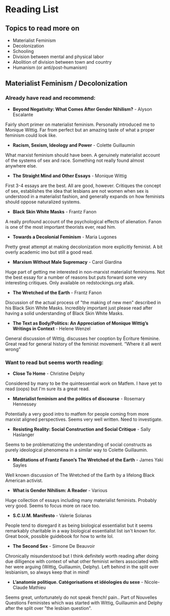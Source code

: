 # Reading List

## Topics to read more on

 - Materialist Feminism
 - Decolonization
 - Schooling
 - Division between mental and physical labor
 - Abolition of division between town and country
 - Humanism (or anti/post-humanism)

## Materialist Feminism / Decolonization

### **Already have read and recommend:**

 - **Beyond Negativity: What Comes After Gender Nihilism?** - Alyson Escalante

 Fairly short primer on materialist feminism. Personally introduced me to Monique Wittig. Far from perfect but an amazing taste of what a proper feminism could look like.

 - **Racism, Sexism, Ideology and Power** - Colette Guillaumin 
 
 What marxist feminism should have been. A genuinely materialist account of the systems of sex and race. Something not really found almost anywhere else. 
 
 - **The Straight Mind and Other Essays** - Monique Wittig

 First 3-4 essays are the best. All are good, however. Critiques the concept of sex, establishes the idea that lesbians are not women when sex is understood in a materialist fashion, and generally expands on how feminists should oppose naturalized systems. 
 
 - **Black Skin White Masks** - Frantz Fanon 

 A really profound account of the psychological effects of alienation. Fanon is one of the most important theorists ever, read him.
 
 - **Towards a Decolonial Feminism** - Maria Lugones
 
 Pretty great attempt at making decolonization more explicitly feminist. A bit overly academic imo but still a good read. 

 - **Marxism Without Male Supremacy** - Carol Giardina 

 Huge part of getting me interested in non-marxist materialist feminisms. Not the best essay for a number of reasons but puts forward some very interesting critiques. Only available on redstockings.org afaik. 
 
 - **The Wretched of the Earth** - Frantz Fanon

Discussion of the actual process of "the making of new men" described in his Black Skin White Masks. Incredibly important just please read after having a solid understanding of Black Skin White Masks.

 - **The Text as Body/Politics: An Appreciation of Monique Wittig’s Writings in Context** - Helene Wenzel

General discussion of Wittig, discusses her cooption by Écriture féminine. Great read for general history of the feminist movement. “Where it all went wrong”

### **Want to read but seems worth reading:**

  - **Close To Home** - Christine Delphy
 
 Considered by  many to be the quintessential work on Matfem. I have yet to read (oops) but I'm sure its a great read. 

  - **Materialist feminism and the politics of discourse** - Rosemary Hennessey

 Potentially a very good intro to matfem for people coming from more marxist aligned perspectives. Seems very well written. Need to investigate. 

  - **Resisting Reality: Social Construction and Social Critique** - Sally Haslanger 

 Seems to be problematizing the understanding of social constructs as purely ideological phenomena in a similar way to Colette Guillaumin. 
 
  - **Meditations of Frantz Fanon’s The Wretched of the Earth** - James Yaki Sayles 

 Well known discussion of The Wretched of the Earth by a lifelong Black American activist.  
 
  - **What is Gender Nihilism: A Reader** - Various

Huge collection of essays including many materialist feminists. Probably very good. Seems to focus more on race too. 

  - **S.C.U.M. Manifesto** - Valerie Solanas

 People tend to disregard it as being biological essentialist but it seems remarkably charitable in a way biological essentialist list isn't known for. Great book, possible guidebook for how to write lol.
 
  - **The Second Sex** - Simone De Beauvoir 

Chronically misunderstood but I think definitely worth reading after doing due dilligence with context of what other feminist writers associated with her were arguing (Wittig, Guillaumin, Delphy). Left behind in the split over lesbianism, so always keep that in mind! 

  - **L’anatomie politique. Catégorisations et idéologies du sexe** - Nicole-Claude Mathieu

Seems great, unfortunately do not speak french! pain.. Part of Nouvelles Questions Feministes which was started with Wittig, Guillaumin and Delphy after the split over "the lesbian question". 


 

